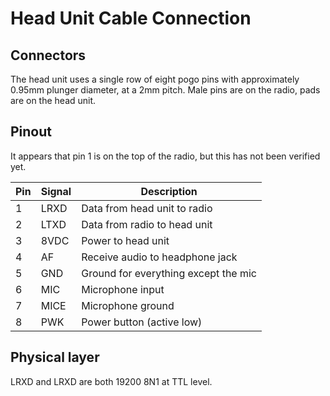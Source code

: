 # Head Unit Cable Connection

## Connectors

The head unit uses a single row of eight pogo pins with approximately 0.95mm plunger diameter, at a 2mm pitch.
Male pins are on the radio, pads are on the head unit.

## Pinout

It appears that pin 1 is on the top of the radio, but this has not been verified yet.

| Pin | Signal | Description                          |
|-----|--------|--------------------------------------|
| 1   | LRXD   | Data from head unit to radio         |
| 2   | LTXD   | Data from radio to head unit         |
| 3   | 8VDC   | Power to head unit                   |
| 4   | AF     | Receive audio to headphone jack      |
| 5   | GND    | Ground for everything except the mic |
| 6   | MIC    | Microphone input                     |
| 7   | MICE   | Microphone ground                    |
| 8   | PWK    | Power button (active low)            |

## Physical layer

LRXD and LRXD are both 19200 8N1 at TTL level.
